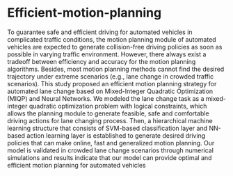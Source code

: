 # Efficient-motion-planning
To guarantee safe and efficient driving for automated vehicles in complicated traffic conditions, the motion planning module of automated vehicles are expected to generate collision-free driving policies as soon as possible in varying traffic environment. However, there always exist a tradeoff between efficiency and accuracy for the motion planning algorithms. Besides, most motion planning methods cannot find the desired trajectory under extreme scenarios (e.g., lane change in crowded traffic scenarios). This study proposed an efficient motion planning strategy for automated lane change based on Mixed-Integer Quadratic Optimization (MIQP) and Neural Networks. We modeled the lane change task as a mixed-integer quadratic optimization problem with logical constraints, which allows the planning module to generate feasible, safe and comfortable driving actions for lane changing process. Then, a hierarchical machine learning structure that consists of SVM-based classification layer and NN-based action learning layer is established to generate desired driving policies that can make online, fast and generalized motion planning. Our model is validated in crowded lane change scenarios through numerical simulations and results indicate that our model can provide optimal and efficient motion planning for automated vehicles
